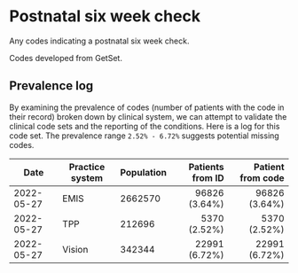 # Postnatal six week check

Any codes indicating a postnatal six week check.

Codes developed from GetSet.

## Prevalence log

By examining the prevalence of codes (number of patients with the code in their record) broken down by clinical system, we can attempt to validate the clinical code sets and the reporting of the conditions. Here is a log for this code set. The prevalence range `2.52% - 6.72%` suggests potential missing codes.

| Date       | Practice system | Population | Patients from ID | Patient from code |
| ---------- | --------------- | ---------- | ---------------: | ----------------: |
| 2022-05-27 | EMIS            |  2662570   |   96826 (3.64%)  |    96826 (3.64%)  |
| 2022-05-27 | TPP             |  212696    |    5370 (2.52%)  |     5370 (2.52%)  |
| 2022-05-27 | Vision          |  342344    |   22991 (6.72%)  |    22991 (6.72%)  |
